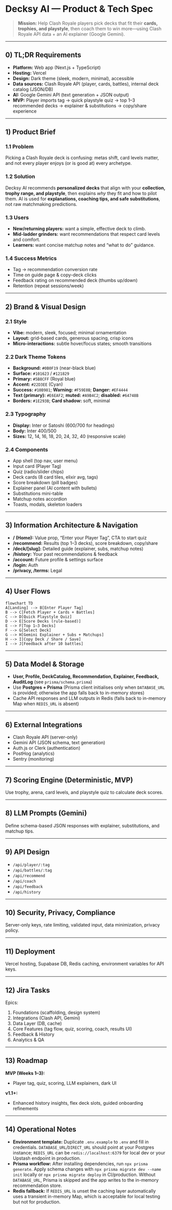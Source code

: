 # Decksy AI — Product & Tech Spec

> **Mission:** Help Clash Royale players pick decks that fit their **cards, trophies, and playstyle**, then coach them to win more—using Clash Royale API data + an AI explainer (Google Gemini).

---

## 0) TL;DR Requirements

- **Platform:** Web app (Next.js + TypeScript)
- **Hosting:** Vercel
- **Design:** Dark theme (sleek, modern, minimal), accessible
- **Data sources:** Clash Royale API (player, cards, battles), internal deck catalog (JSON/DB)
- **AI:** Google Gemini API (text generation + JSON output)
- **MVP:** Player imports tag → quick playstyle quiz → top 1–3 recommended decks → explainer & substitutions → copy/share experience

---

## 1) Product Brief

### 1.1 Problem
Picking a Clash Royale deck is confusing: metas shift, card levels matter, and not every player enjoys (or is good at) every archetype.

### 1.2 Solution
Decksy AI recommends **personalized decks** that align with your **collection, trophy range, and playstyle**, then explains *why* they fit and how to pilot them. AI is used for **explanations, coaching tips, and safe substitutions**, not raw matchmaking predictions.

### 1.3 Users
- **New/returning players:** want a simple, effective deck to climb.
- **Mid-ladder grinders:** want recommendations that respect card levels and comfort.
- **Learners:** want concise matchup notes and “what to do” guidance.

### 1.4 Success Metrics
- Tag → recommendation conversion rate
- Time on guide page & copy-deck clicks
- Feedback rating on recommended deck (thumbs up/down)
- Retention (repeat sessions/week)

---

## 2) Brand & Visual Design

### 2.1 Style
- **Vibe:** modern, sleek, focused; minimal ornamentation
- **Layout:** grid-based cards, generous spacing, crisp icons
- **Micro-interactions:** subtle hover/focus states; smooth transitions

### 2.2 Dark Theme Tokens
- **Background:** `#0B0F19` (near-black blue)  
- **Surface:** `#101623` / `#121829`  
- **Primary:** `#5B8CFF` (Royal blue)  
- **Accent:** `#22D3EE` (Cyan)  
- **Success:** `#10B981`; **Warning:** `#F59E0B`; **Danger:** `#EF4444`  
- **Text (primary):** `#E6EAF2`; **muted:** `#A9B4C2`; **disabled:** `#64748B`  
- **Borders:** `#1E293B`; **Card shadow:** soft, minimal

### 2.3 Typography
- **Display:** Inter or Satoshi (600/700 for headings)  
- **Body:** Inter 400/500  
- **Sizes:** 12, 14, 16, 18, 20, 24, 32, 40 (responsive scale)

### 2.4 Components
- App shell (top nav, user menu)
- Input card (Player Tag)
- Quiz (radio/slider chips)
- Deck cards (8 card tiles, elixir avg, tags)
- Score breakdown (pill badges)
- Explainer panel (AI content with bullets)
- Substitutions mini-table
- Matchup notes accordion
- Toasts, modals, skeleton loaders

---

## 3) Information Architecture & Navigation

- **/ (Home):** Value prop, “Enter your Player Tag”, CTA to start quiz
- **/recommend:** Results (top 1–3 decks), score breakdown, copy/share
- **/deck/[slug]:** Detailed guide (explainer, subs, matchup notes)
- **/history:** Your past recommendations & feedback
- **/account:** Future profile & settings surface
- **/login:** Auth
- **/privacy, /terms:** Legal

---

## 4) User Flows

```mermaid
flowchart TD
A[Landing] --> B[Enter Player Tag]
B --> C[Fetch Player + Cards + Battles]
C --> D[Quick Playstyle Quiz]
D --> E[Score Decks (rule-based)]
E --> F[Top 1–3 Decks]
F --> G[Select Deck]
G --> H[Gemini Explainer + Subs + Matchups]
H --> I[Copy Deck / Share / Save]
I --> J[Feedback after 10 battles]
```

---

## 5) Data Model & Storage

- **User, Profile, DeckCatalog, Recommendation, Explainer, Feedback, AuditLog** (see `prisma/schema.prisma`)
- Use **Postgres + Prisma** (Prisma client initialises only when `DATABASE_URL` is provided; otherwise the app falls back to in-memory stores)
- Cache API responses and LLM outputs in Redis (falls back to in-memory Map when `REDIS_URL` is absent)

---

## 6) External Integrations

- Clash Royale API (server-only)
- Gemini API (JSON schema, text generation)
- Auth.js or Clerk (authentication)
- PostHog (analytics)
- Sentry (monitoring)

---

## 7) Scoring Engine (Deterministic, MVP)

Use trophy, arena, card levels, and playstyle quiz to calculate deck scores.

---

## 8) LLM Prompts (Gemini)

Define schema-based JSON responses with explainer, substitutions, and matchup tips.

---

## 9) API Design

- `/api/player/:tag`
- `/api/battles/:tag`
- `/api/recommend`
- `/api/coach`
- `/api/feedback`
- `/api/history`

---

## 10) Security, Privacy, Compliance

Server-only keys, rate limiting, validated input, data minimization, privacy policy.

---

## 11) Deployment

Vercel hosting, Supabase DB, Redis caching, environment variables for API keys.

---

## 12) Jira Tasks

Epics:
1. Foundations (scaffolding, design system)
2. Integrations (Clash API, Gemini)
3. Data Layer (DB, cache)
4. Core Features (tag flow, quiz, scoring, coach, results UI)
5. Feedback & History
6. Analytics & QA

---

## 13) Roadmap

**MVP (Weeks 1–3):**
- Player tag, quiz, scoring, LLM explainers, dark UI

**v1.1+:**
- Enhanced history insights, flex deck slots, guided onboarding refinements

---

## 14) Operational Notes

- **Environment template:** Duplicate `.env.example` to `.env` and fill in credentials. `DATABASE_URL`/`DIRECT_URL` should point at your Postgres instance; `REDIS_URL` can be `redis://localhost:6379` for local dev or your Upstash endpoint in production.
- **Prisma workflow:** After installing dependencies, run `npx prisma generate`. Apply schema changes with `npx prisma migrate dev --name init` locally or `npx prisma migrate deploy` in CI/production. Without `DATABASE_URL`, Prisma is skipped and the app writes to the in-memory recommendation store.
- **Redis fallback:** If `REDIS_URL` is unset the caching layer automatically uses a transient in-memory Map, which is acceptable for local testing but not for production.
